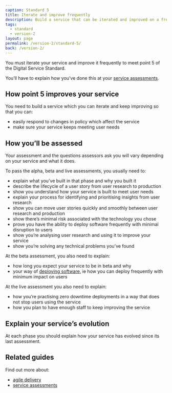 ```yaml
---
caption: Standard 5
title: Iterate and improve frequently
description: Build a service that can be iterated and improved on a frequent basis and make sure that you have the capacity, resources and technical flexibility to do so.
tags:
  - standard
  - version-2
layout: page
permalink: /version-2/standard-5/
back: /version-2/
---
```


You must iterate your service and improve it frequently to meet point 5 of the Digital Service Standard.

You’ll have to explain how you’ve done this at your [service assessments](https://www.gov.uk/service-manual/service-assessments/how-service-assessments-work).

## How point 5 improves your service

You need to build a service which you can iterate and keep improving so that you can:

- easily respond to changes in policy which affect the service
- make sure your service keeps meeting user needs

## How you’ll be assessed

Your assessment and the questions assessors ask you will vary depending on your service and what it does.

To pass the alpha, beta and live assessments, you usually need to:

- explain what you’ve built in that phase and why you built it
- describe the lifecycle of a user story from user research to production
- show you understand how your service is built to meet user needs
- explain your process for identifying and prioritising insights from user research
- show you can move user stories quickly and smoothly between user research and production
- show there’s minimal risk associated with the technology you chose
- prove you have the ability to deploy software frequently with minimal disruption to users
- show you’re analysing user research and using it to improve your service
- show you’re solving any technical problems you’ve found

At the beta assessment, you also need to explain:

- how long you expect your service to be in beta and why
- your way of [deploying software](https://www.gov.uk/service-manual/making-software/deployment.html), ie how you can deploy frequently with minimum impact on users

At the live assessment you also need to explain:

- how you’re practising zero downtime deployments in a way that does not stop users using the service
- how you plan to have enough staff to keep improving the service

## Explain your service’s evolution

At each phase you should explain how your service has evolved since its last assessment.

## Related guides

Find out more about:

- [agile delivery](https://www.gov.uk/service-manual/agile-delivery)
- [service assessments](https://www.gov.uk/service-manual/service-assessments)
